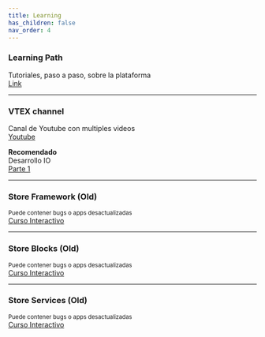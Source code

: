 ```yaml
---
title: Learning
has_children: false
nav_order: 4
---
```


### Learning Path

Tutoriales, paso a paso, sobre la plataforma  
[Link](https://developers.vtex.com/learning/page/learning-path-lang-en)

---
### VTEX channel

Canal de Youtube con multiples videos  
[Youtube](https://www.youtube.com/channel/UCeWZXlFwIGLpkpSNgxq7GCg)

**Recomendado**  
Desarrollo IO  
[Parte 1](https://www.youtube.com/watch?v=iMTg7lKow0U&t=303s)

---
### Store Framework (Old)
<small>Puede contener bugs o apps desactualizadas</small>  
[Curso Interactivo](https://lab.github.com/vtex-trainings/store-framework)

---

### Store Blocks (Old)
<small>Puede contener bugs o apps desactualizadas</small>  
[Curso Interactivo](https://lab.github.com/vtex-trainings/vtex-store-block-course)

---

### Store Services (Old)
<small>Puede contener bugs o apps desactualizadas</small>  
[Curso Interactivo](https://lab.github.com/vtex-trainings/vtex-io-service-course)
